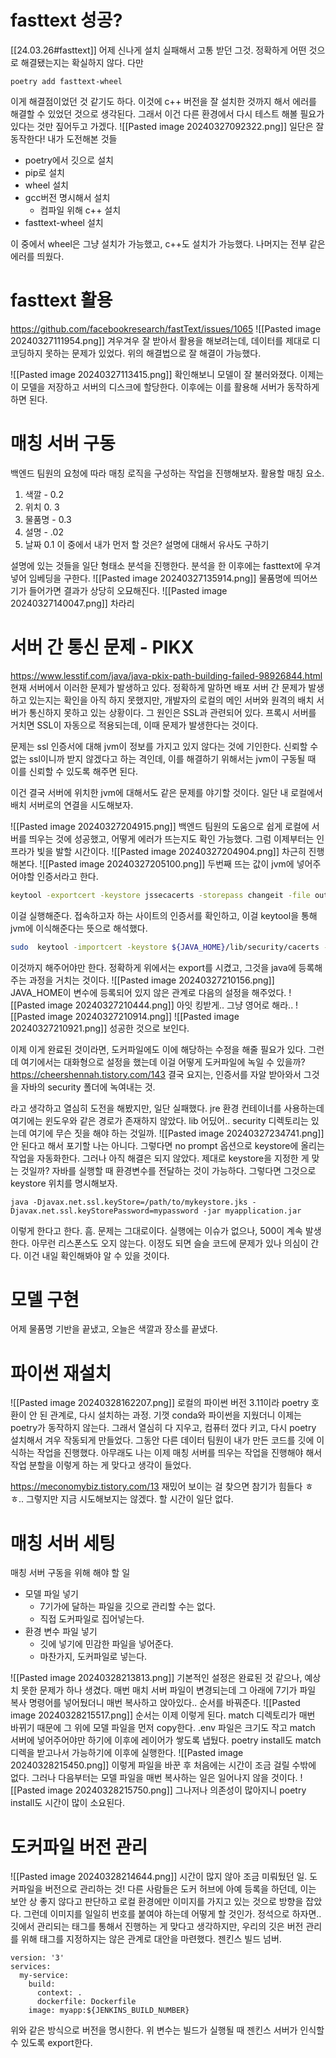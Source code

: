 # fasttext 성공?
[[24.03.26#fasttext]]
어제 신나게 설치 실패해서 고통 받던 그것.
정확하게 어떤 것으로 해결됐는지는 확실하지 않다.
다만
```
poetry add fasttext-wheel
```
이게 해결점이었던 것 같기도 하다.
이것에 c++ 버전을 잘 설치한 것까지 해서 에러를 해결할 수 있었던 것으로 생각된다. 
그래서 이건 다른 환경에서 다시 테스트 해볼 필요가 있다는 것만 짚어두고 가겠다. ![[Pasted image 20240327092322.png]]
일단은 잘 동작한다!
내가 도전해본 것들
- poetry에서 깃으로 설치
- pip로 설치
- wheel 설치
- gcc버전 명시해서 설치
	- 컴파일 위해 c++ 설치
- fasttext-wheel 설치

이 중에서 wheel은 그냥 설치가 가능했고, c++도 설치가 가능했다.
나머지는 전부 같은 에러를 띄웠다. 

# fasttext 활용
https://github.com/facebookresearch/fastText/issues/1065
![[Pasted image 20240327111954.png]]
겨우겨우 잘 받아서 활용을 해보려는데, 데이터를 제대로 디코딩하지 못하는 문제가 있었다.
위의 해결법으로 잘 해결이 가능했다.

![[Pasted image 20240327113415.png]]
확인해보니 모델이 잘 불러와졌다. 
이제는 이 모델을 저장하고 서버의 디스크에 할당한다. 
이후에는 이를 활용해 서버가 동작하게 하면 된다.


# 매칭 서버 구동
백엔드 팀원의 요청에 따라 매칭 로직을 구성하는 작업을 진행해보자.
활용할 매칭 요소.
1. 색깔 - 0.2
2. 위치 0. 3
3. 물품명 - 0.3
4. 설명 - .02
5. 날짜 0.1
이 중에서 내가 먼저 할 것은? 설명에 대해서 유사도 구하기


설명에 있는 것들을 일단 형태소 분석을 진행한다.
분석을 한 이후에는 fasttext에 우겨 넣어 임베딩을 구한다. 
![[Pasted image 20240327135914.png]]
물품명에 띄어쓰기가 들어가면 결과가 상당히 오묘해진다.
![[Pasted image 20240327140047.png]]
차라리 

# 서버 간 통신 문제 - PIKX
https://www.lesstif.com/java/java-pkix-path-building-failed-98926844.html
현재 서버에서 이러한 문제가 발생하고 있다.
정확하게 말하면 배포 서버 간 문제가 발생하고 있는지는 확인을 아직 하지 못했지만, 개발자의 로컬의 메인 서버와 원격의 배치 서버가 통신하지 못하고 있는 상황이다.
그 원인은 SSL과 관련되어 있다.
프록시 서버를 거치면 SSL이 자동으로 적용되는데, 이때 문제가 발생한다는 것이다.

문제는 ssl 인증서에 대해 jvm이 정보를 가지고 있지 않다는 것에 기인한다. 
신뢰할 수 없는 ssl이니까 받지 않겠다고 하는 격인데, 이를 해결하기 위해서는 jvm이 구동될 때 이를 신뢰할 수 있도록 해주면 된다.

이건 결국 서버에 위치한 jvm에 대해서도 같은 문제를 야기할 것이다.
일단 내 로컬에서 배치 서버로의 연결을 시도해보자.

![[Pasted image 20240327204915.png]]
백엔드 팀원의 도움으로 쉽게 로컬에 서버를 띄우는 것에 성공했고, 어떻게 에러가 뜨는지도 확인 가능했다. 그럼 이제부터는 인프라가 빛을 발할 시간이다. ![[Pasted image 20240327204904.png]]
차근히 진행해본다.
![[Pasted image 20240327205100.png]]
두번째 뜨는 값이 jvm에 넣어주어야할 인증서라고 한다.
```bash
keytool -exportcert -keystore jssecacerts -storepass changeit -file output.cert -alias lesstif.com-
```
이걸 실행해준다. 
접속하고자 하는 사이트의 인증서를 확인하고, 이걸 keytool을 통해 jvm에 이식해준다는 뜻으로 해석했다.
```bash
sudo  keytool -importcert -keystore ${JAVA_HOME}/lib/security/cacerts -storepass changeit -file output.cert -alias letsencrypt
```
이것까지 해주어야만 한다.
정확하게 위에서는 export를 시켰고, 그것을 java에 등록해주는 과정을 거치는 것이다.
![[Pasted image 20240327210156.png]]
JAVA_HOME이 변수에 등록되어 있지 않은 관계로 다음의 설정을 해주었다.
![[Pasted image 20240327210444.png]]
아잇 킹받게.. 그냥 영어로 해라..
![[Pasted image 20240327210914.png]]
![[Pasted image 20240327210921.png]]
성공한 것으로 보인다.

이제 이게 완료된 것이라면, 도커파일에도 이에 해당하는 수정을 해줄 필요가 있다.
그런데 여기에서는 대화형으로 설정을 했는데 이걸 어떻게 도커파일에 녹일 수 있을까?
https://cheershennah.tistory.com/143
결국 요지는, 인증서를 자알 받아와서 그것을 자바의 security 폴더에 녹여내는 것.


라고 생각하고 열심히 도전을 해봤지만, 일단 실패했다.
jre 환경 컨테이너를 사용하는데 여기에는 윈도우와 같은 경로가 존재하지 않았다. lib 어딨어..
security 디렉토리는 있는데 여기에 무슨 짓을 해야 하는 것일까.
![[Pasted image 20240327234741.png]]
안 된다고 해서 포기할 나는 아니다. 
그렇다면 no prompt 옵션으로 keystore에 올리는 작업을 자동화한다.
그러나 아직 해결은 되지 않았다. 제대로 keystore을 지정한 게 맞는 것일까?
자바를 실행할 때 환경변수를 전달하는 것이 가능하다.
그렇다면 그것으로 keystore 위치를 명시해보자.
```
java -Djavax.net.ssl.keyStore=/path/to/mykeystore.jks -Djavax.net.ssl.keyStorePassword=mypassword -jar myapplication.jar
```
이렇게 한다고 한다. 
흠.
문제는 그대로이다. 
실행에는 이슈가 없으나, 500이 계속 발생한다. 아무런 리스폰스도 오지 않는다.
이정도 되면 슬슬 코드에 문제가 있나 의심이 간다. 
이건 내일 확인해봐야 알 수 있을 것이다.

# 모델 구현
어제 물품명 기반을 끝냈고, 오늘은 색깔과 장소를 끝냈다. 

# 파이썬 재설치
![[Pasted image 20240328162207.png]]
로컬의 파이썬 버전 3.11이라 poetry 호환이 안 된 관계로, 다시 설치하는 과정.
기껏 conda와 파이썬을 지웠더니 이제는 poetry가 동작하지 않는다.
그래서 열심히 다 지우고, 컴퓨터 껐다 키고, 다시 poetry 설치해서 겨우 작동되게 만들었다.
그동안 다른 데이터 팀원이 내가 만든 코드를 깃에 이식하는 작업을 진행했다.
아무래도 나는 이제 매칭 서버를 띄우는 작업을 진행해야 해서 작업 분할을 이렇게 하는 게 맞다고 생각이 들었다.


https://meconomybiz.tistory.com/13
재밌어 보이는 걸 찾으면 참기가 힘들다 ㅎㅎ..
그렇지만 지금 시도해보지는 않겠다. 
할 시간이 일단 없다.

# 매칭 서버 세팅
매칭 서버 구동을 위해 해야 할 일
- 모델 파일 넣기
	- 7기가에 달하는 파일을 깃으로 관리할 수는 없다.
	- 직접 도커파일로 집어넣는다.
- 환경 변수 파일 넣기
	- 깃에 넣기에 민감한 파일을 넣어준다.
	- 마찬가지, 도커파일로 넣는다.

![[Pasted image 20240328213813.png]]
기본적인 설정은 완료된 것 같으나, 예상치 못한 문제가 하나 생겼다.
매번 매치 서버 파일이 변경되는데 그 아래에 7기가 파일 복사 명령어를 넣어뒀더니 매번 복사하고 앉아있다..
순서를 바꿔준다.
![[Pasted image 20240328215517.png]]
순서는 이제 이렇게 된다.
match 디렉토리가 매번 바뀌기 때문에 그 위에 모델 파일을 먼저 copy한다.
.env 파일은 크기도 작고 match 서버에 넣어주어야만 하기에 이후에 레이어가 쌓도록 냅뒀다.
poetry install도 match 디렉을 받고나서 가능하기에 이후에 실행한다. 
![[Pasted image 20240328215450.png]]
이렇게 파일을 바꾼 후 처음에는 시간이 조금 걸릴 수밖에 없다. 
그러나 다음부터는 모델 파일을 매번 복사하는 일은 일어나지 않을 것이다.
![[Pasted image 20240328215750.png]]
그나저나 의존성이 많아지니 poetry install도 시간이 많이 소요된다.

# 도커파일 버전 관리
![[Pasted image 20240328214644.png]]
시간이 많지 않아 조금 미뤄뒀던 일.
도커파일을 버전으로 관리하는 것!
다른 사람들은 도커 허브에 아예 등록을 하던데, 이는 보안 상 좋지 않다고 판단하고 로컬 환경에만 이미지를 가지고 있는 것으로 방향을 잡았다.
그런데 이미지를 일일히 번호를 붙여야 하는데 어떻게 할 것인가.
정석으로 하자면.. 깃에서 관리되는 태그를 통해서 진행하는 게 맞다고 생각하지만, 우리의 깃은 버전 관리를 위해 태그를 지정하지는 않은 관계로 대안을 마련했다.
젠킨스 빌드 넘버.
```
version: '3'
services:
  my-service:
    build:
      context: .
      dockerfile: Dockerfile
    image: myapp:${JENKINS_BUILD_NUMBER}
```
위와 같은 방식으로 버전을 명시한다. 
위 변수는 빌드가 실행될 때 젠킨스 서버가 인식할 수 있도록 export한다.